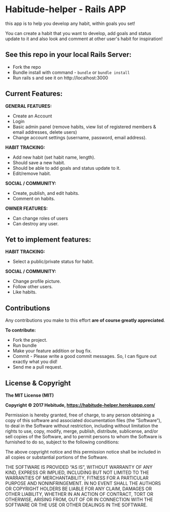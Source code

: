 # Habitude-helper - Rails APP

this app is to help you develop any habit, within goals you set!

You can create a habit that you want to develop, add goals and status update to it and also look and comment at other user's habit for inspiration!

## See this repo in your local Rails Server:

* Fork the repo
* Bundle install with command - ```bundle``` or ```bundle install```
* Run rails s and see it on http://localhost:3000


## Current Features:

**GENERAL FEATURES:**
* Create an Account
* Login
* Basic admin panel (remove habits, view list of registered members & email addresses, delete users)
* Change account settings (username, password, email address).

**HABIT TRACKING:**
* Add new habit (set habit name, length).
* Should save a new habit.
* Should be able to add goals and status update to it.
* Edit/remove habit.

**SOCIAL / COMMUNITY:**
* Create, publish, and edit habits.
* Comment on habits.

**OWNER FEATURES:**
* Can change roles of users
* Can destroy any user.


## Yet to implement features:

**HABIT TRACKING:**
* Select a public/private status for habit.

**SOCIAL / COMMUNITY:**
* Change profile picture.
* Follow other users.
* Like habits.


## Contributions

Any contributions you make to this effort **are of course greatly appreciated**.

**To contribute:**

* Fork the project.
* Run bundle
* Make your feature addition or bug fix.
* Commit - Please write a good commit messages. So, I can figure out exactly what you did!
* Send me a pull request.

## License & Copyright

**The MIT License (MIT)**

**Copyright © 2017 Hebitude, https://habitude-helper.herokuapp.com/**

Permission is hereby granted, free of charge, to any person obtaining a copy of this software and associated documentation files (the “Software”), to deal in the Software without restriction, including without limitation the rights to use, copy, modify, merge, publish, distribute, sublicense, and/or sell copies of the Software, and to permit persons to whom the Software is furnished to do so, subject to the following conditions:

The above copyright notice and this permission notice shall be included in all copies or substantial portions of the Software.

THE SOFTWARE IS PROVIDED “AS IS”, WITHOUT WARRANTY OF ANY KIND, EXPRESS OR IMPLIED, INCLUDING BUT NOT LIMITED TO THE WARRANTIES OF MERCHANTABILITY, FITNESS FOR A PARTICULAR PURPOSE AND NONINFRINGEMENT. IN NO EVENT SHALL THE AUTHORS OR COPYRIGHT HOLDERS BE LIABLE FOR ANY CLAIM, DAMAGES OR OTHER LIABILITY, WHETHER IN AN ACTION OF CONTRACT, TORT OR OTHERWISE, ARISING FROM, OUT OF OR IN CONNECTION WITH THE SOFTWARE OR THE USE OR OTHER DEALINGS IN THE SOFTWARE.
